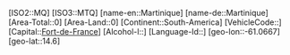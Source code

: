 ﻿---
location: [14.6,-61.0667]
type: Country
tags:
- geo/Country

SpocWebEntityId: 26967
isDeleted: false
confidential: public

---
[ISO2::MQ]
[ISO3::MTQ]
[name-en::Martinique]
[name-de::Martinique]
[Area-Total::0]
[Area-Land::0]
[Continent::South-America]
[VehicleCode::]
[Capital::[Fort-de-France](geo/Continent/South-America/Martinique/Fort-de-France.md)]
[Alcohol-l::]
[Language-Id::]
[geo-lon::-61.0667]
[geo-lat::14.6]

